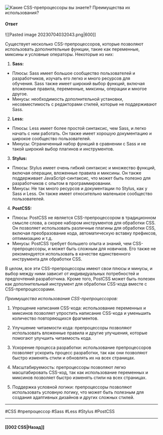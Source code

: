 ![Какие CSS-препроцессоры вы знаете? Преимущества их использования?](https://youtu.be/DZjIcc6KdjE?t=250)

#### Ответ

![[Pasted image 20230704032043.png|600]]

Существует несколько CSS-препроцессоров, которые позволяют использовать дополнительные функции, такие как переменные, миксины и условные операторы. Некоторые из них:

1. **Sass:**
- Плюсы: Sass имеет большое сообщество пользователей и разработчиков, изучать его легко и много ресурсов для обучения. Sass также имеет широкий выбор функций, включая вложенные правила, переменные, миксины, операции и многое другое.
- Минусы: необходимость дополнительной установки, несовместимость с редакторами стилей, которые не поддерживают Sass.

2. **Less:**
- Плюсы: Less имеет более простой синтаксис, чем Sass, и легко начать с ним работать. Он также имеет хорошую документацию и широкое сообщество пользователей.
- Минусы: Ограниченный набор функций в сравнении с Sass и не такой широкий выбор плагинов и инструментов.

3. **Stylus:**
- Плюсы: Stylus имеет очень гибкий синтаксис и множество функций, включая операции, вложенные правила и миксины. Он также поддерживает JavaScript-синтаксис, что может быть полезно для разработчиков с опытом в программировании.
- Минусы: Не так много ресурсов и документации по Stylus, как у Sass и Less. Он также имеет относительно маленькое сообщество пользователей.

4. **PostCSS:**
- Плюсы: PostCSS не является CSS-препроцессором в традиционном смысле слова, а скорее набором инструментов для обработки CSS. Он позволяет использовать различные плагины для обработки CSS, включая преобразование кода, автоматическую вставку префиксов, оптимизацию и т.д.
- Минусы: PostCSS требует большего опыта и знаний, чем CSS-препроцессоры, и может быть сложным для новичков. Его также не рекомендуется использовать в качестве единственного инструмента для обработки CSS.

В целом, все эти CSS-препроцессоры имеют свои плюсы и минусы, и выбор между ними зависит от индивидуальных потребностей и предпочтений разработчика. Кроме того, PostCSS может быть полезен как дополнительный инструмент для обработки CSS-кода вместе с CSS-препроцессорами.

*Преимущества использования CSS-препроцессоров:*

1. Упрощение написания CSS-кода: использование переменных и миксинов позволяет упростить написание CSS-кода и уменьшить количество повторяющихся фрагментов.
    
2. Улучшение читаемости кода: препроцессоры позволяют использовать вложенные правила и другие улучшения, которые помогают улучшить читаемость кода.
    
3. Ускорение процесса разработки: использование препроцессоров позволяет ускорить процесс разработки, так как они позволяют быстро изменять стили и обновлять их на всех страницах.
    
4. Масштабируемость: препроцессоры позволяют легко масштабировать CSS-код, так как использование переменных и миксинов позволяет быстро изменять стили на всех страницах.
    
5. Поддержка условной логики: препроцессоры позволяют использовать условную логику, что может быть полезным для создания адаптивных дизайнов и других сложных стилей.

___
#CSS #препроцессор #Sass #Less #Stylus #PostCSS

___

#### [[002 CSS|Назад]]